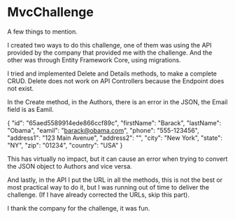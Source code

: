 # MvcChallenge

A few things to mention.

I created two ways to do this challenge, one of them was using the API provided by the company that provided me with the challenge. And the other was through Entity Framework Core, using migrations.

I tried and implemented Delete and Details methods, to make a complete CRUD. Delete does not work on API Controllers because the Endpoint does not exist.

In the Create method, in the Authors, there is an error in the JSON, the Email field is as Eamil.

{
     "id": "65aed5589914ede866ccf89c",
     "firstName": "Barack",
     "lastName": "Obama",
     "eamil": "barack@obama.com",
     "phone": "555-123456",
     "address1": "123 Main Avenue",
     "address2": "",
     "city": "New York",
     "state": "NY",
     "zip": "01234",
     "country": "USA"
}

This has virtually no impact, but it can cause an error when trying to convert the JSON object to Authors and vice versa.

And lastly, in the API I put the URL in all the methods, this is not the best or most practical way to do it, but I was running out of time to deliver the challenge. (If I have already corrected the URLs, skip this part).

I thank the company for the challenge, it was fun.
